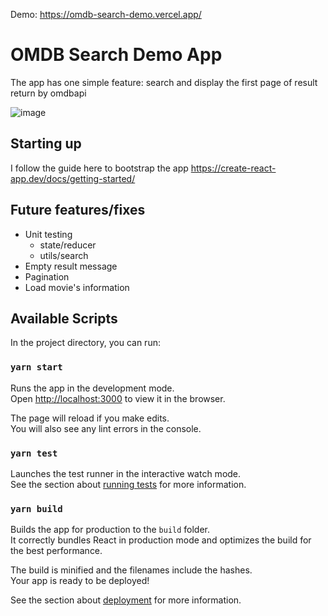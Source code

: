 Demo: https://omdb-search-demo.vercel.app/

# OMDB Search Demo App

The app has one simple feature: search and display the first page of result return by omdbapi

![image](https://user-images.githubusercontent.com/2889732/164315098-96559f28-0974-4a3f-b3f0-58239534d6ae.png)


## Starting up

I follow the guide here to bootstrap the app https://create-react-app.dev/docs/getting-started/

## Future features/fixes

- Unit testing
  - state/reducer
  - utils/search
- Empty result message
- Pagination
- Load movie's information

## Available Scripts

In the project directory, you can run:

### `yarn start`

Runs the app in the development mode.\
Open [http://localhost:3000](http://localhost:3000) to view it in the browser.

The page will reload if you make edits.\
You will also see any lint errors in the console.

### `yarn test`

Launches the test runner in the interactive watch mode.\
See the section about [running tests](https://facebook.github.io/create-react-app/docs/running-tests) for more information.

### `yarn build`

Builds the app for production to the `build` folder.\
It correctly bundles React in production mode and optimizes the build for the best performance.

The build is minified and the filenames include the hashes.\
Your app is ready to be deployed!

See the section about [deployment](https://facebook.github.io/create-react-app/docs/deployment) for more information.


